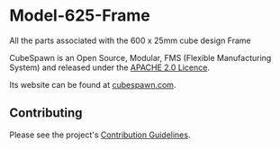 Model-625-Frame
===============

All the parts associated with the 600 x 25mm cube design Frame

CubeSpawn is an Open Source, Modular, FMS (Flexible Manufacturing System)
and released under the [APACHE 2.0 Licence](http://www.apache.org/licenses/).

Its website can be found at [cubespawn.com](http://cubespawn.com).

Contributing
------------

Please see the project's [Contribution Guidelines](https://github.com/CubeSpawnParts/blob/master/CONTRIBUTING.md).


